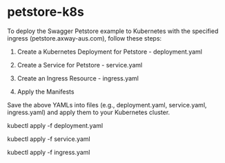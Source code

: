 # petstore-k8s
To deploy the Swagger Petstore example to Kubernetes with the specified ingress (petstore.axway-aus.com), follow these steps:

1. Create a Kubernetes Deployment for Petstore - deployment.yaml

2. Create a Service for Petstore - service.yaml


3. Create an Ingress Resource - ingress.yaml
   

5. Apply the Manifests

Save the above YAMLs into files (e.g., deployment.yaml, service.yaml, ingress.yaml) and apply them to your Kubernetes cluster.

kubectl apply -f deployment.yaml

kubectl apply -f service.yaml

kubectl apply -f ingress.yaml

